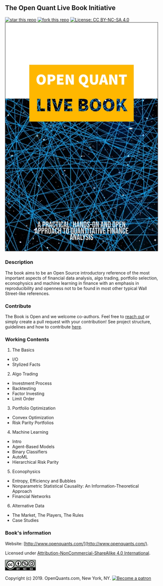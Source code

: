 
## The Open Quant Live Book Initiative
[![star this repo](http://githubbadges.com/star.svg?user=souzatharsis&repo=open-quant-live-book&style=default)](https://github.com/souzatharsis/open-quant-live-book)
[![fork this repo](http://githubbadges.com/fork.svg?user=souzatharsis&repo=open-quant-live-book&style=default)](https://github.com/souzatharsis/open-quant-live-book/fork)
[![License: CC BY-NC-SA 4.0](https://img.shields.io/badge/License-CC%20BY--NC--SA%204.0-lightgrey.svg)](https://creativecommons.org/licenses/by-nc-sa/4.0/)
<img src="./fig/cover.jpg" alt="The Open Quant Book" class="center">

### Description

The book aims to be an Open Source introductory reference of the most important aspects of financial data analysis, algo trading, portfolio selection, econophysics and machine learning in finance with an emphasis in reproducibility and openness not to be found in most other typical Wall Street-like references.

### Contribute

The Book is Open and we welcome co-authors. Feel free to [reach out](https://www.openquants.com/contact) or simply create a pull request with your contribution! See project structure, guidelines and how to contribute [here](https://github.com/souzatharsis/open-quant-live-book/blob/master/CONTRIBUTING.md).

### Working Contents

1. The Basics

+ I/O
+ Stylized Facts

2. Algo Trading   

+ Investment Process
+ Backtesting
+ Factor Investing
+ Limit Order

3. Portfolio Optimization

+ Convex Optimization
+ Risk Parity Portfolios

4. Machine Learning

+ Intro
+ Agent-Based Models
+ Binary Classifiers
+ AutoML
+ Hierarchical Risk Parity

5. Econophysics

+ Entropy, Efficiency and Bubbles
+ Nonparametric Statistical Causality: An Information-Theoretical Approach
+ Financial Networks

6. Alternative Data

+ The Market, The Players, The Rules
+ Case Studies

### Book's information

Website: [http://www.openquants.com/](http://www.openquants.com/).

Licensed under [Attribution-NonCommercial-ShareAlike 4.0 International](https://creativecommons.org/licenses/by-nc-sa/4.0/). 

<img src="fig/by-nc-sa.png" width="20%">

Copyright (c) 2019. OpenQuants.com, New York, NY.
[![Become a patron](https://github.com/souzatharsis/open-quant-live-book/blob/master/fig/patreon.png)](http://patreon.com/openquants)
